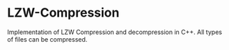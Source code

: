 LZW-Compression
===============

Implementation of LZW Compression and decompression in C++. All types of files can be compressed.


